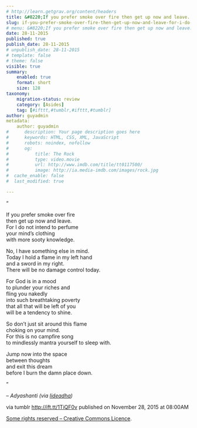 ```yaml
---
# http://learn.getgrav.org/content/headers
title: &#8220;If you prefer smoke over fire then get up now and leave. For I do not intend to perfume your mind’s&#8230;&#8221;
slug: if-you-prefer-smoke-over-fire-then-get-up-now-and-leave-for-i-do-not-intend-to-perfume-your-minds
# menu: &#8220;If you prefer smoke over fire then get up now and leave. For I do not intend to perfume your mind’s&#8230;&#8221;
date: 28-11-2015
published: true
publish_date: 28-11-2015
# unpublish_date: 28-11-2015
# template: false
# theme: false
visible: true
summary:
    enabled: true
    format: short
    size: 128
taxonomy:
    migration-status: review
    category: [Asides]
    tag: [#ifttt,#tumblr,#ifttt,#tumblr]
author: guyadmin
metadata:
    author: guyadmin
#      description: Your page description goes here
#      keywords: HTML, CSS, XML, JavaScript
#      robots: noindex, nofollow
#      og:
#          title: The Rock
#          type: video.movie
#          url: http://www.imdb.com/title/tt0117500/
#          image: http://ia.media-imdb.com/images/rock.jpg
#  cache_enable: false
#  last_modified: true

---
```


“

If you prefer smoke over fire  
 then get up now and leave.  
 For I do not intend to perfume  
 your mind’s clothing  
 with more sooty knowledge.

No, I have something else in mind.  
 Today I hold a flame in my left hand  
 and a sword in my right.  
 There will be no damage control today.

For God is in a mood  
 to plunder your riches and  
 fling you nakedly  
 into such breathtaking poverty  
 that all that will be left of you  
 will be a tendency to shine.

So don’t just sit around this flame  
 choking on your mind.  
 For this is no campfire song  
 to mindlessly mantra yourself to sleep with.

Jump now into the space  
 between thoughts  
 and exit this dream  
 before I burn the damn place down.

”

 – *Adyashanti (via [lideadha](http://ift.tt/1Jd7QPF))*

via tumblr http://ift.tt/1TiQF0v published on November 28, 2015 at 08:00AM

[Some rights reserved – Creative Commons Licence](http://ift.tt/1gAEAkt).